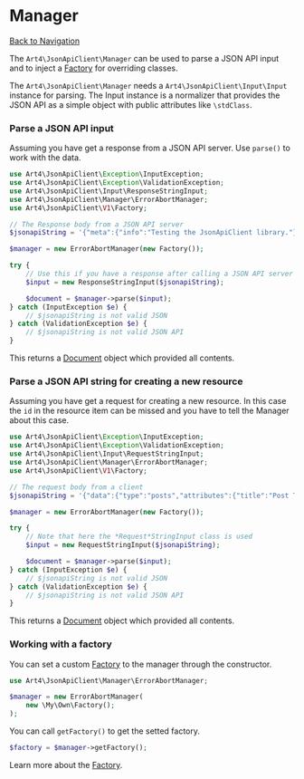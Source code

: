 # Manager
[Back to Navigation](README.md)

The `Art4\JsonApiClient\Manager` can be used to parse a JSON API input and to inject a [Factory](utils-factory.md) for overriding classes.

The `Art4\JsonApiClient\Manager` needs a `Art4\JsonApiClient\Input\Input` instance for parsing. The Input instance is a normalizer that provides the JSON API as a simple object with public attributes like `\stdClass`.

### Parse a JSON API input

Assuming you have get a response from a JSON API server. Use `parse()` to work with the data.

```php
use Art4\JsonApiClient\Exception\InputException;
use Art4\JsonApiClient\Exception\ValidationException;
use Art4\JsonApiClient\Input\ResponseStringInput;
use Art4\JsonApiClient\Manager\ErrorAbortManager;
use Art4\JsonApiClient\V1\Factory;

// The Response body from a JSON API server
$jsonapiString = '{"meta":{"info":"Testing the JsonApiClient library."}}';

$manager = new ErrorAbortManager(new Factory());

try {
    // Use this if you have a response after calling a JSON API server
    $input = new ResponseStringInput($jsonapiString);

    $document = $manager->parse($input);
} catch (InputException $e) {
    // $jsonapiString is not valid JSON
} catch (ValidationException $e) {
    // $jsonapiString is not valid JSON API
}
```

This returns a [Document](objects-document.md) object which provided all contents.

### Parse a JSON API string for creating a new resource

Assuming you have get a request for creating a new resource. In this case the `id` in the resource item can be missed and you have to tell the Manager about this case.

```php
use Art4\JsonApiClient\Exception\InputException;
use Art4\JsonApiClient\Exception\ValidationException;
use Art4\JsonApiClient\Input\RequestStringInput;
use Art4\JsonApiClient\Manager\ErrorAbortManager;
use Art4\JsonApiClient\V1\Factory;

// The request body from a client
$jsonapiString = '{"data":{"type":"posts","attributes":{"title":"Post Title"}}}';

$manager = new ErrorAbortManager(new Factory());

try {
    // Note that here the *Request*StringInput class is used
    $input = new RequestStringInput($jsonapiString);

    $document = $manager->parse($input);
} catch (InputException $e) {
    // $jsonapiString is not valid JSON
} catch (ValidationException $e) {
    // $jsonapiString is not valid JSON API
}
```

This returns a [Document](objects-document.md) object which provided all contents.

### Working with a factory

You can set a custom [Factory](utils->factory.md) to the manager through the constructor.

```php
use Art4\JsonApiClient\Manager\ErrorAbortManager;

$manager = new ErrorAbortManager(
    new \My\Own\Factory();
);
```

You can call `getFactory()` to get the setted factory.

```php
$factory = $manager->getFactory();
```

Learn more about the [Factory](utils-factory.md).
